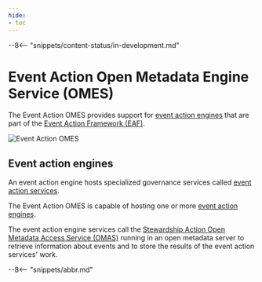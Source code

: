 ```yaml
---
hide:
- toc
---
```


<!-- SPDX-License-Identifier: CC-BY-4.0 -->
<!-- Copyright Contributors to the Egeria project. -->

--8<-- "snippets/content-status/in-development.md"

# Event Action Open Metadata Engine Service (OMES)

The Event Action OMES provides support for [event action engines](/concepts/event-action-engine) that are part of the [Event Action Framework (EAF)](/frameworks/eaf/overview).

![Event Action OMES](/services/omes/engine-services-event-action-server-side.svg)

## Event action engines

An event action engine hosts specialized governance services called [event action services](/concepts/event-action-services).

The Event Action OMES is capable of hosting one or more [event action engines](/concepts/event-action-engine).

The event action engine services call the [Stewardship Action Open Metadata Access Service (OMAS)](/services/omas/stewardship-action/overview) running in an open metadata server to retrieve information about events and to store the results of the event action services' work.

--8<-- "snippets/abbr.md"

